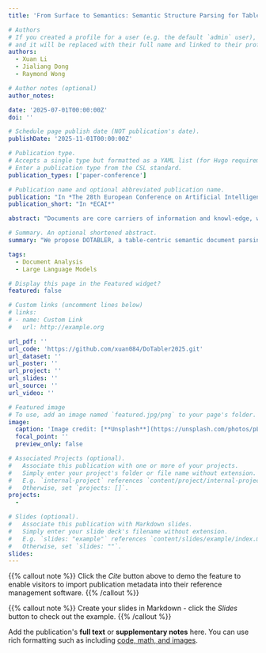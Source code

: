 ```yaml
---
title: 'From Surface to Semantics: Semantic Structure Parsing for Table-Centric Document Analysis'

# Authors
# If you created a profile for a user (e.g. the default `admin` user), write the username (folder name) here
# and it will be replaced with their full name and linked to their profile.
authors:
  - Xuan Li
  - Jialiang Dong 
  - Raymond Wong

# Author notes (optional)
author_notes:

date: '2025-07-01T00:00:00Z'
doi: ''

# Schedule page publish date (NOT publication's date).
publishDate: '2025-11-01T00:00:00Z'

# Publication type.
# Accepts a single type but formatted as a YAML list (for Hugo requirements).
# Enter a publication type from the CSL standard.
publication_types: ['paper-conference']

# Publication name and optional abbreviated publication name.
publication: "In *The 28th European Conference on Artificial Intelligence*"
publication_short: "In *ECAI*"

abstract: "Documents are core carriers of information and knowl-edge, with broad applications in finance, healthcare, and scientific research. Tables, as the main medium for structured data, encapsulate key information and are among the most critical document components. Existing studies largely focus on surface-level tasks such as layout analysis, table detection, and data extraction, lacking deep semantic parsing of tables and their contextual associations. This limits advanced tasks like cross-paragraph data interpretation and context-consistent analysis. To address this, we propose DOTABLER, a table-centric semantic document parsing framework designed to uncover deep semantic links between tables and their context. DOTABLER leverages a custom dataset and domain-specific fine-tuning of pre-trained models, integrating a complete parsing pipeline to identify context segments semantically tied to tables. Built on this semantic understanding, DOTABLER implements two core functionalities: table-centric document structure parsing and domain-specific table retrieval, delivering comprehensive table-anchored semantic analysis and precise extraction of semantically relevant tables. Evaluated on nearly 4,000 pages with over 1,000 tables from real-world PDFs, DOTABLER achieves over 90% Precision and F1 scores, demonstrating superior performance in table-context semantic analysis and deep document parsing compared to advanced models such as GPT-4o."

# Summary. An optional shortened abstract.
summary: "We propose DOTABLER, a table-centric semantic document parsing framework that uncovers deep links between tables and their context, enabling advanced structure parsing and domain-specific table retrieval, achieving over 90% Precision and F1 on real-world PDFs and outperforming state-of-the-art models like GPT-4o."

tags:
  - Document Analysis
  - Large Language Models

# Display this page in the Featured widget?
featured: false

# Custom links (uncomment lines below)
# links:
# - name: Custom Link
#   url: http://example.org

url_pdf: ''
url_code: 'https://github.com/xuan084/DoTabler2025.git'
url_dataset: ''
url_poster: ''
url_project: ''
url_slides: ''
url_source: ''
url_video: ''

# Featured image
# To use, add an image named `featured.jpg/png` to your page's folder.
image:
  caption: 'Image credit: [**Unsplash**](https://unsplash.com/photos/pLCdAaMFLTE)'
  focal_point: ''
  preview_only: false

# Associated Projects (optional).
#   Associate this publication with one or more of your projects.
#   Simply enter your project's folder or file name without extension.
#   E.g. `internal-project` references `content/project/internal-project/index.md`.
#   Otherwise, set `projects: []`.
projects:
  - 

# Slides (optional).
#   Associate this publication with Markdown slides.
#   Simply enter your slide deck's filename without extension.
#   E.g. `slides: "example"` references `content/slides/example/index.md`.
#   Otherwise, set `slides: ""`.
slides: 
---
```


{{% callout note %}}
Click the _Cite_ button above to demo the feature to enable visitors to import publication metadata into their reference management software.
{{% /callout %}}

{{% callout note %}}
Create your slides in Markdown - click the _Slides_ button to check out the example.
{{% /callout %}}

Add the publication's **full text** or **supplementary notes** here. You can use rich formatting such as including [code, math, and images](https://docs.hugoblox.com/content/writing-markdown-latex/).
